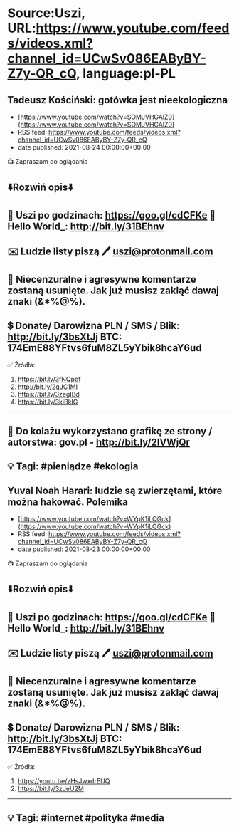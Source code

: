 # Source:Uszi, URL:https://www.youtube.com/feeds/videos.xml?channel_id=UCwSv086EAByBY-Z7y-QR_cQ, language:pl-PL

## Tadeusz Kościński: gotówka jest nieekologiczna
 - [https://www.youtube.com/watch?v=SOMJVHGAlZ0](https://www.youtube.com/watch?v=SOMJVHGAlZ0)
 - RSS feed: https://www.youtube.com/feeds/videos.xml?channel_id=UCwSv086EAByBY-Z7y-QR_cQ
 - date published: 2021-08-24 00:00:00+00:00

📺 Zapraszam do oglądania

⬇️Rozwiń opis⬇️
------------------------------------------------------------
👀 Uszi po godzinach: https://goo.gl/cdCFKe
👀 Hello World_: http://bit.ly/31BEhnv
------------------------------------------------------------
✉️ Ludzie listy piszą 
🖊️ uszi@protonmail.com
------------------------------------------------------------
👺 Niecenzuralne i agresywne komentarze zostaną usunięte.  Jak już musisz zakląć dawaj znaki (&*%@%).
------------------------------------------------------------
💲 Donate/ Darowizna
PLN / SMS / Blik: http://bit.ly/3bsXtJj
BTC: 174EmE88YFtvs6fuM8ZL5yYbik8hcaY6ud
-------------------------------------------------------------
✅ Źródła:
1. https://bit.ly/3fNQpdf
2. http://bit.ly/2qJC1MI
3. https://bit.ly/3zegIBd
4. https://bit.ly/3kiBklG
---------------------------------------------------------------
🎴 Do kolażu wykorzystano grafikę ze strony / autorstwa: 
gov.pl - http://bit.ly/2lVWjQr
---------------------------------------------------------------
💡 Tagi: #pieniądze #ekologia
--------------------------------------------------------------

## Yuval Noah Harari: ludzie są zwierzętami, które można hakować. Polemika
 - [https://www.youtube.com/watch?v=WYpK1iLQGck](https://www.youtube.com/watch?v=WYpK1iLQGck)
 - RSS feed: https://www.youtube.com/feeds/videos.xml?channel_id=UCwSv086EAByBY-Z7y-QR_cQ
 - date published: 2021-08-23 00:00:00+00:00

📺 Zapraszam do oglądania

⬇️Rozwiń opis⬇️
------------------------------------------------------------
👀 Uszi po godzinach: https://goo.gl/cdCFKe
👀 Hello World_: http://bit.ly/31BEhnv
------------------------------------------------------------
✉️ Ludzie listy piszą 
🖊️ uszi@protonmail.com
------------------------------------------------------------
👺 Niecenzuralne i agresywne komentarze zostaną usunięte.  Jak już musisz zakląć dawaj znaki (&*%@%).
------------------------------------------------------------
💲 Donate/ Darowizna
PLN / SMS / Blik: http://bit.ly/3bsXtJj
BTC: 174EmE88YFtvs6fuM8ZL5yYbik8hcaY6ud
-------------------------------------------------------------
✅ Źródła:
1. https://youtu.be/zHsJwxdrEUQ
2. https://bit.ly/3zJeU2M
---------------------------------------------------------------
💡 Tagi: #internet #polityka #media
--------------------------------------------------------------

